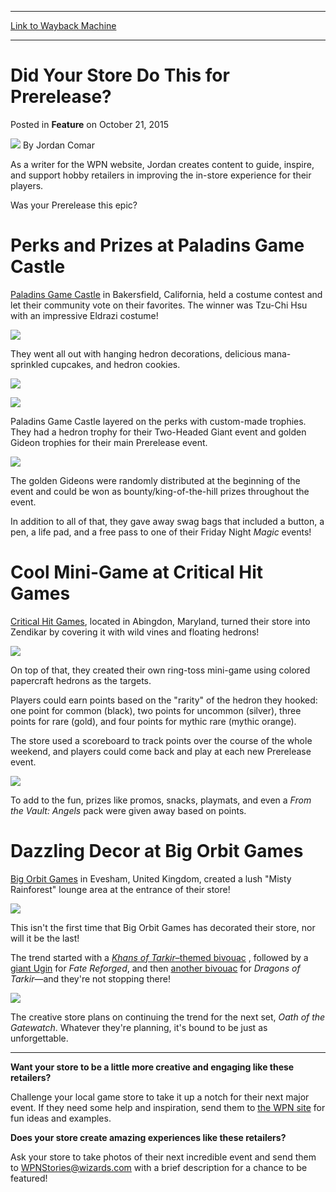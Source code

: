 
---
[Link to Wayback Machine](https://web.archive.org/web/20151024000242/http://magic.wizards.com/en/articles/archive/feature/did-your-store-do-prerelease-2015-10-21)

[_metadata_:wayback_url]:- "http://magic.wizards.com/en/articles/archive/feature/did-your-store-do-prerelease-2015-10-21"
[_metadata_:wayback_raw_url]:- "https://web.archive.org/web/20151024000242id_/http://magic.wizards.com/en/articles/archive/feature/did-your-store-do-prerelease-2015-10-21"
[_metadata_:wayback_capture_timestamp]:- "2015-10-24 00:02:42+00:00"
[_metadata_:description]:- "Check out how some stores around the world celebrated their Battle for Zendikar Prereleases."
[_metadata_:generator]:- "Drupal 7 (http://drupal.org)"
[_metadata_:publish_date]:- "2015-10-21"
---


Did Your Store Do This for Prerelease?
======================================



 Posted in **Feature**
 on October 21, 2015 






![](https://media.magic.wizards.com/styles/auth_small/public/images/person/Jodan_Comar.jpg)
By Jordan Comar




 As a writer for the WPN website, Jordan creates content to guide, inspire, and support hobby retailers in improving the in-store experience for their players. 





Was your Prerelease this epic?


Perks and Prizes at Paladins Game Castle
========================================


[Paladins Game Castle](https://www.facebook.com/paladinsgamecastle) in Bakersfield, California, held a costume contest and let their community vote on their favorites. The winner was Tzu-Chi Hsu with an impressive Eldrazi costume!


![](https://media.wizards.com/2015/images/daily/FEAT20151021_eldrazi.jpg)


They went all out with hanging hedron decorations, delicious mana-sprinkled cupcakes, and hedron cookies.


![](https://media.wizards.com/2015/images/daily/FEAT20151021_decorations.jpg)


![](https://media.wizards.com/2015/images/daily/FEAT20151021_cookies.jpg)


Paladins Game Castle layered on the perks with custom-made trophies. They had a hedron trophy for their Two-Headed Giant event and golden Gideon trophies for their main Prerelease event.


![](https://media.wizards.com/2015/images/daily/FEAT20151021_2hg-champion.png)


The golden Gideons were randomly distributed at the beginning of the event and could be won as bounty/king-of-the-hill prizes throughout the event.


In addition to all of that, they gave away swag bags that included a button, a pen, a life pad, and a free pass to one of their Friday Night *Magic* events!


Cool Mini-Game at Critical Hit Games
====================================


[Critical Hit Games](https://www.facebook.com/Critical-Hit-Games-133935509995609/timeline/), located in Abingdon, Maryland, turned their store into Zendikar by covering it with wild vines and floating hedrons!


![](https://media.wizards.com/2015/images/daily/FEAT20151021_vines.jpg)


On top of that, they created their own ring-toss mini-game using colored papercraft hedrons as the targets.


Players could earn points based on the "rarity" of the hedron they hooked: one point for common (black), two points for uncommon (silver), three points for rare (gold), and four points for mythic rare (mythic orange).


The store used a scoreboard to track points over the course of the whole weekend, and players could come back and play at each new Prerelease event.


![](https://media.wizards.com/2015/images/daily/FEAT20151021_ringtoss.jpg)


To add to the fun, prizes like promos, snacks, playmats, and even a *From the Vault: Angels* pack were given away based on points.


Dazzling Decor at Big Orbit Games
=================================


[Big Orbit Games](https://www.facebook.com/bigorbitgames/) in Evesham, United Kingdom, created a lush "Misty Rainforest" lounge area at the entrance of their store!


![](https://media.wizards.com/2015/images/daily/FEAT20151021_bfzfalls.jpg)


This isn't the first time that Big Orbit Games has decorated their store, nor will it be the last!


The trend started with a  [*Khans of Tarkir*–themed bivouac](https://www.facebook.com/bigorbitgames/photos/pb.547172528657758.-2207520000.1444336464./753572918017717/?type=3&src=https%3A%2F%2Fscontent.xx.fbcdn.net%2Fhphotos-frc3%2Ft31.0-8%2F10620472_753572918017717_2577040883099797824_o.jpg&smallsrc=https%3A%2F%2Fscontent.xx.fbcdn.net%2Fhphotos-xtp1%2Fv%2Ft1.0-9%2F10670210_753572918017717_2577040883099797824_n.jpg%3Foh%3D931b5dbbc3ea22322811cb77c760f66d%26oe%3D568769DB&size=2048%2C1370&fbid=753572918017717) , followed by a [giant Ugin](https://www.facebook.com/bigorbitgames/photos/pb.547172528657758.-2207520000.1444336426./822716661103342/?type=3&src=https%3A%2F%2Fscontent.xx.fbcdn.net%2Fhphotos-xfa1%2Ft31.0-8%2F10904395_822716661103342_1574219656548748960_o.jpg&smallsrc=https%3A%2F%2Fscontent.xx.fbcdn.net%2Fhphotos-xlp1%2Fv%2Ft1.0-9%2F10930857_822716661103342_1574219656548748960_n.jpg%3Foh%3D2a0a82c7ecede6506c4481e4c466e164%26oe%3D5692F0CC&size=2048%2C1536&fbid=822716661103342) for *Fate Reforged*, and then [another bivouac](https://www.facebook.com/bigorbitgames/photos/pb.547172528657758.-2207520000.1444336416./853302848044723/?type=3&src=https%3A%2F%2Fscontent.xx.fbcdn.net%2Fhphotos-prn2%2Ft31.0-8%2F11048643_853302848044723_5901324045784609874_o.jpg&smallsrc=https%3A%2F%2Fscontent.xx.fbcdn.net%2Fhphotos-xpa1%2Fv%2Ft1.0-9%2F1484689_853302848044723_5901324045784609874_n.jpg%3Foh%3Dfee3de13da889463d6927bca53831a53%26oe%3D56863E19&size=2048%2C1536&fbid=853302848044723) for *Dragons of Tarkir*—and they're not stopping there!


![](https://media.wizards.com/2015/images/daily/FEAT20151021_khanstent.jpg)


The creative store plans on continuing the trend for the next set, *Oath of the Gatewatch*. Whatever they're planning, it's bound to be just as unforgettable.




---

**Want your store to be a little more creative and engaging like these retailers?**


Challenge your local game store to take it up a notch for their next major event. If they need some help and inspiration, send them to [the WPN site](http://wpn.wizards.com/en/article/spice-game-day-weekend-10-minutes-or-less) for fun ideas and examples.


**Does your store create amazing experiences like these retailers?**


Ask your store to take photos of their next incredible event and send them to [WPNStories@wizards.com](mailto:WPNStories@wizards.com) with a brief description for a chance to be featured!







